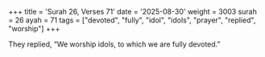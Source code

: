 +++
title = 'Surah 26, Verses 71'
date = '2025-08-30'
weight = 3003
surah = 26
ayah = 71
tags = ["devoted", "fully", "idol", "idols", "prayer", "replied", "worship"]
+++

They replied, “We worship idols, to which we are fully devoted.”